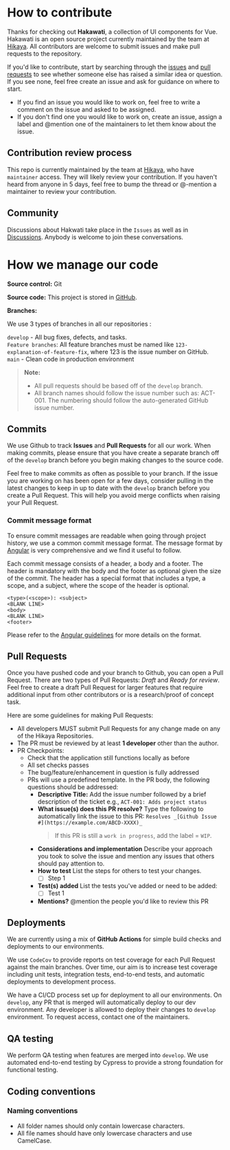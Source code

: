 # How to contribute
 
Thanks for checking out **Hakawati**, a collection of UI components for Vue. Hakawati is an open source project currently maintained by the team at [Hikaya](https://hikaya.io/team). All contributors are welcome to submit issues and make pull requests to the repository.
 
If you'd like to contribute, start by searching through the [issues](https://github.com/hikaya-io/hakawati/issues) and [pull requests](https://github.com/hikaya-io/hakawati/pulls) to see whether someone else has raised a similar idea or question. If you see none, feel free create an issue and ask for guidance on where to start.

- If you find an issue you would like to work on, feel free to write a comment on the issue and asked to be assigned.
- If you don't find one you would like to work on, create an issue, assign a label and @mention one of the maintainers to let them know about the issue.

## Contribution review process
 
This repo is currently maintained by the team at [Hikaya](https://hikaya.io/team/), who have `maintainer` access. They will likely review your contribution. If you haven't heard from anyone in 5 days, feel free to bump the thread or @-mention a maintainer to review your contribution.

## Community
 
Discussions about Hakwati take place in the `Issues` as well as in [Discussions](https://github.com/hikaya-io/hakawati/discussions). Anybody is welcome to join these conversations.

# How we manage our code

**Source control:** Git

**Source code:** This project is stored in [GitHub](https://github.com/hikaya-io/hakawati).

**Branches:**

We use 3 types of branches in all our repositories :

`develop` - All bug fixes, defects, and tasks.<br>
`Feature branches`: All feature branches must be named like `123-explanation-of-feature-fix`, where 123 is the issue number on GitHub.<br>
`main` - Clean code in production environment<br>

> **Note:**
> * All pull requests should be based off of the `develop` branch.
> * All branch names should follow the issue number such as: ACT-001. The numbering should follow the auto-generated GitHub issue number.

## Commits

We use Github to track **Issues** and **Pull Requests** for all our work. When making commits, please ensure that you have create a separate branch off of the `develop` branch before you begin making changes to the source code. 

Feel free to make commits as often as possible to your branch. If the issue you are working on has been open for a few days, consider pulling in the latest changes to keep in up to date with the `develop` branch before you create a Pull Request. This will help you avoid merge conflicts when raising your Pull Request.

### Commit message format
To ensure commit messages are readable when going through project history, we use a common commit message format. The message format by [Angular](https://github.com/angular/angular.js/blob/master/DEVELOPERS.md#-git-commit-guidelines) is very comprehensive and we find it useful to follow.

Each commit message consists of a header, a body and a footer. The header is mandatory with the body and the footer as optional given the size of the commit. The header has a special format that includes a type, a scope, and a subject, where the scope of the header is optional.

```
<type>(<scope>): <subject>
<BLANK LINE>
<body>
<BLANK LINE>
<footer>
```

Please refer to the [Angular guidelines](https://github.com/angular/angular.js/blob/master/DEVELOPERS.md#-git-commit-guidelines) for more details on the format.

## Pull Requests

Once you have pushed code and your branch to Github, you can open a Pull Request. There are two types of Pull Requests: *Draft* and *Ready for review*. Feel free to create a draft Pull Request for larger features that require additional input from other contributors or is a research/proof of concept task.

Here are some guidelines for making Pull Requests:
- All developers MUST submit Pull Requests for any change made on any of the Hikaya Repositories.
- The PR must be reviewed by at least **1 developer** other than the author.
- PR Checkpoints:
  - Check that the application still functions locally as before
  - All set checks passes
  - The bug/feature/enhancement in question is fully addressed
  - PRs will use a predefined template. In the PR body, the following questions should be addressed:
    - **Descriptive Title:** Add the issue number followed by a brief description of the ticket e.g., `ACT-001: Adds project status`
    - **What issue(s) does this PR resolve?** Type the following to automatically link the issue to this PR: `Resolves _[Github Issue #](https://example.com/ABCD-XXXX)_`
      > If this PR is still a `work in progress`, add the label = `WIP`.
    - **Considerations and implementation** Describe your approach you took to solve the issue and mention any issues that others should pay attention to.
    - **How to test** List the steps for others to test your changes.
      - [ ] Step 1
    - **Test(s) added** List the tests you've added or need to be added:
      - [ ] Test 1
    - **Mentions?** @mention the people you'd like to review this PR

## Deployments

We are currently using a mix of **GitHub Actions** for simple build checks and deployments to our environments. 

We use `CodeCov` to provide reports on test coverage for each Pull Request against the main branches. Over time, our aim is to increase test coverage including unit tests, integration tests, end-to-end tests, and automatic deployments to development process.

We have a CI/CD process set up for deployment to all our environments. On `develop`, any PR that is merged will automatically deploy to our dev environment. Any developer is allowed to deploy their changes to `develop` environment. To request access, contact one of the maintainers.

## QA testing
We perform QA testing when features are merged into `develop`. We use automated end-to-end testing by Cypress to provide a strong foundation for functional testing.

## Coding conventions

### Naming conventions
- All folder names should only contain lowercase characters.
- All file names should have only lowercase characters and use CamelCase.
 